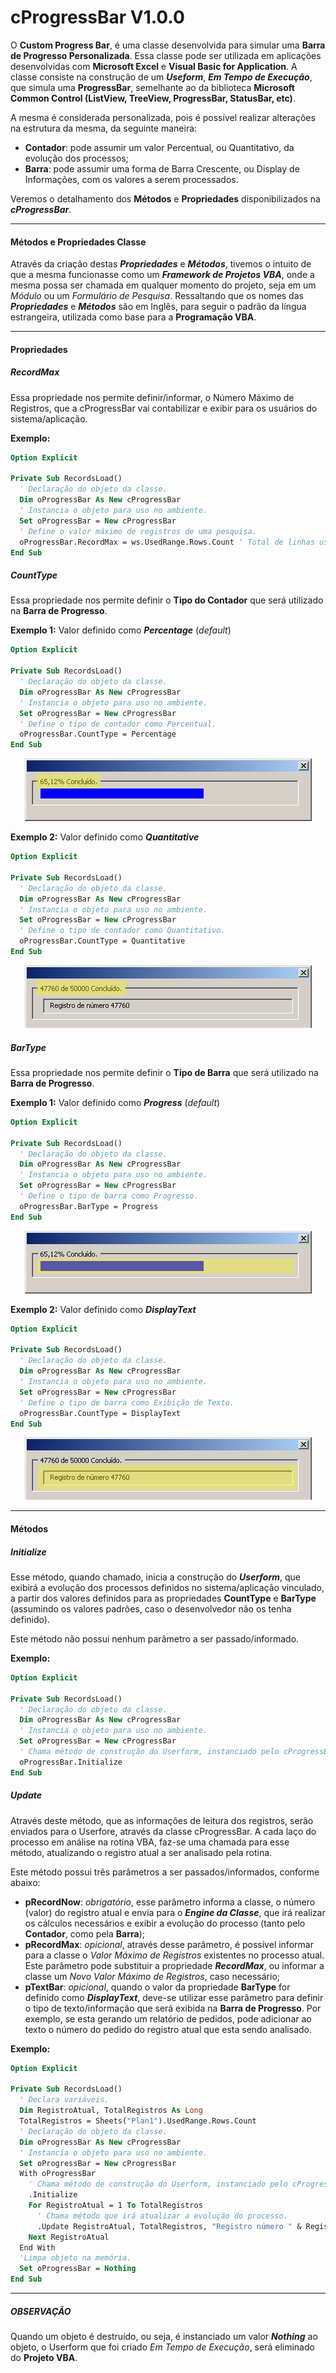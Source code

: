# cProgressBar V1.0.0

O __Custom Progress Bar__, é uma classe desenvolvida para simular uma __Barra de Progresso Personalizada__. Essa classe pode ser utilizada em aplicações desenvolvidas com __Microsoft Excel__ e __Visual Basic for Application__. A classe consiste na construção de um ___Useform___, ___Em Tempo de Execução___, que simula uma __ProgressBar__, semelhante ao da biblioteca __Microsoft Common Control (ListView, TreeView, ProgressBar, StatusBar, etc)__.

A mesma é considerada personalizada, pois é possível realizar alterações na estrutura da mesma, da seguinte maneira:
- __Contador__: pode assumir um valor Percentual, ou Quantitativo, da evolução dos processos;
- __Barra__: pode assumir uma forma de Barra Crescente, ou Display de Informações, com os valores a serem processados.

Veremos o detalhamento dos __Métodos__ e __Propriedades__ disponibilizados na ___cProgressBar___.

***

#### Métodos e Propriedades Classe

Através da criação destas ___Propriedades___ e ___Métodos___, tivemos o intuito de que a mesma funcionasse como um ___Framework de Projetos VBA___, onde a mesma possa ser chamada em qualquer momento do projeto, seja em um _Módulo_ ou um _Formulário de Pesquisa_. 
Ressaltando que os nomes das ___Propriedades___ e ___Métodos___ são em Inglês, para seguir o padrão da língua estrangeira, utilizada como base para a __Programação VBA__.
***
#### Propriedades

##### RecordMax

Essa propriedade nos permite definir/informar, o Número Máximo de Registros, que a cProgressBar vai contabilizar e exibir para os usuários do sistema/aplicação. 

__Exemplo:__
```vb
Option Explicit

Private Sub RecordsLoad()
  ' Declaração do objeto da classe.
  Dim oProgressBar As New cProgressBar
  ' Instancia o objeto para uso no ambiente.
  Set oProgressBar = New cProgressBar
  ' Define o valor máximo de registros de uma pesquisa.
  oProgressBar.RecordMax = ws.UsedRange.Rows.Count ' Total de linhas usadas em uma Sheet, por exemplo.
End Sub
```

##### CountType

Essa propriedade nos permite definir o __Tipo do Contador__ que será utilizado na __Barra de Progresso__.

__Exemplo 1:__ Valor definido como ___Percentage___ (_default_)
```vb
Option Explicit

Private Sub RecordsLoad()
  ' Declaração do objeto da classe.
  Dim oProgressBar As New cProgressBar
  ' Instancia o objeto para uso no ambiente.
  Set oProgressBar = New cProgressBar
  ' Define o tipo de contador como Percentual.
  oProgressBar.CountType = Percentage
End Sub
```
<p align="center">
  <img src="https://github.com/MikelSFraga/CustomProgressBar/blob/master/img/CountType_Percentage.png">
</p>

__Exemplo 2:__ Valor definido como ___Quantitative___
```vb
Option Explicit

Private Sub RecordsLoad()
  ' Declaração do objeto da classe.
  Dim oProgressBar As New cProgressBar
  ' Instancia o objeto para uso no ambiente.
  Set oProgressBar = New cProgressBar
  ' Define o tipo de contador como Quantitativo.
  oProgressBar.CountType = Quantitative
End Sub
```
<p align="center">
  <img src="https://github.com/MikelSFraga/CustomProgressBar/blob/master/img/CountType_Quantity.png">
</p>

##### BarType

Essa propriedade nos permite definir o __Tipo de Barra__ que será utilizado na __Barra de Progresso__.

__Exemplo 1:__ Valor definido como ___Progress___ (_default_)
```vb
Option Explicit

Private Sub RecordsLoad()
  ' Declaração do objeto da classe.
  Dim oProgressBar As New cProgressBar
  ' Instancia o objeto para uso no ambiente.
  Set oProgressBar = New cProgressBar
  ' Define o tipo de barra como Progresso.
  oProgressBar.BarType = Progress
End Sub
```
<p align="center">
  <img src="https://github.com/MikelSFraga/CustomProgressBar/blob/master/img/BatType_Progress.png">
</p>

__Exemplo 2:__ Valor definido como ___DisplayText___
```vb
Option Explicit

Private Sub RecordsLoad()
  ' Declaração do objeto da classe.
  Dim oProgressBar As New cProgressBar
  ' Instancia o objeto para uso no ambiente.
  Set oProgressBar = New cProgressBar
  ' Define o tipo de barra como Exibição de Texto.
  oProgressBar.CountType = DisplayText
End Sub
```
<p align="center">
  <img src="https://github.com/MikelSFraga/CustomProgressBar/blob/master/img/BarType_DisplayText.png">
</p>

***
#### Métodos

##### Initialize

Esse método, quando chamado, inicia a construção do ___Userform___, que exibirá a evolução dos processos definidos no sistema/aplicação vinculado, a partir dos valores definidos para as propriedades __CountType__ e __BarType__ (assumindo os valores padrões, caso o desenvolvedor não os tenha definido).

Este método não possui nenhum parâmetro a ser passado/informado.

__Exemplo:__
```vb
Option Explicit

Private Sub RecordsLoad()
  ' Declaração do objeto da classe.
  Dim oProgressBar As New cProgressBar
  ' Instancia o objeto para uso no ambiente.
  Set oProgressBar = New cProgressBar
  ' Chama método de construção do Userform, instanciado pelo cProgressBar.
  oProgressBar.Initialize
End Sub
```

##### Update

Através deste método, que as informações de leitura dos registros, serão enviados para o Userfore, através da classe cProgressBar. A cada laço do processo em análise na rotina VBA, faz-se uma chamada para esse método, atualizando o registro atual a ser analisado pela rotina.

Este método possui três parâmetros a ser passados/informados, conforme abaixo:
- __pRecordNow__: _obrigatório_, esse parâmetro informa a classe, o número (valor) do registro atual e envia para o ___Engine da Classe___, que irá realizar os cálculos necessários e exibir a evolução do processo (tanto pelo __Contador__, como pela __Barra__);
- __pRecordMax__: _opicional_, através desse parâmetro, é possível informar para a classe o _Valor Máximo de Registros_ existentes no processo atual. Este parâmetro pode substituir a propriedade ___RecordMax___, ou informar a classe um _Novo Valor Máximo de Registros_, caso necessário; 
- __pTextBar__: _opicional_, quando o valor da propriedade __BarType__ for definido como ___DisplayText___, deve-se utilizar esse parâmetro para definir o tipo de texto/informação que será exibida na __Barra de Progresso__. Por exemplo, se esta gerando um relatório de pedidos, pode adicionar ao texto o número do pedido do registro atual que esta sendo analisado.

__Exemplo:__ 
```vb
Option Explicit

Private Sub RecordsLoad()
  ' Declara variáveis.
  Dim RegistroAtual, TotalRegistros As Long
  TotalRegistros = Sheets("Plan1").UsedRange.Rows.Count
  ' Declaração do objeto da classe.
  Dim oProgressBar As New cProgressBar
  ' Instancia o objeto para uso no ambiente.
  Set oProgressBar = New cProgressBar
  With oProgressBar
    ' Chama método de construção do Userform, instanciado pelo cProgressBar.
    .Initialize
    For RegistroAtual = 1 To TotalRegistros
      ' Chama método que irá atualizar a evolução do processo.
      .Update RegistroAtual, TotalRegistros, "Registro número " & RegistroAtual
    Next RegistroAtual
  End With
  'Limpa objeto na memória.
  Set oProgressBar = Nothing
End Sub
```

***

##### OBSERVAÇÃO
Quando um objeto é destruído, ou seja, é instanciado um valor ___Nothing___ ao objeto, o Userform que foi criado _Em Tempo de Execução_, será eliminado do __Projeto VBA__.
